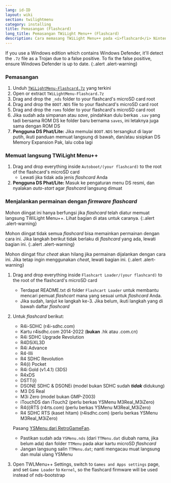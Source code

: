 ```yaml
---
lang: id-ID
layout: wiki
section: twilightmenu
category: installing
title: Pemasangan (Flashcard)
long_title: Pemasangan TWiLight Menu++ (Flashcard)
description: Cara memasang TWiLight Menu++ pada <i>flashcard</i> Nintendo DS
---
```


If you use a Windows edition which contains Windows Defender, it'll detect the `.7z` file as a Trojan due to a false positive. To fix the false positive, ensure Windows Defender is up to date.
{:.alert .alert-warning}

### Pemasangan
1. Unduh [`TWiLightMenu-Flashcard.7z`](https://github.com/DS-Homebrew/TWiLightMenu/releases/latest/download/TWiLightMenu-Flashcard.7z) yang terkini
1. Open or extract `TWiLightMenu-Flashcard.7z`
1. Drag and drop the `_nds` folder to your flashcard's microSD card root
1. Drag and drop the `BOOT.NDS` file to your flashcard's microSD card root
1. Drag and drop the `roms` folder to your flashcard's microSD card root
1. Jika sudah ada simpanan atau *save*, pindahkan dulu berkas `.sav` yang tadi bersama ROM DS ke folder baru bernama `saves`, ini letaknya juga sama dengan ROM DS
1. **Pengguna DS Phat/Lite:** Jika memulai `BOOT.NDS` tersangkut di layar putih, ikuti panduan memuat langsung di bawah, dan/atau sisipkan DS Memory Expansion Pak, lalu coba lagi

### Memuat langsung TWiLight Menu++
1. Drag and drop everything inside `Autoboot/(your flashcard)` to the root of the flashcard's microSD card
   - Lewati jika tidak ada jenis *flashcard* Anda
1. **Pengguna DS Phat/Lite:** Masuk ke pengaturan menu DS resmi, dan nyalakan *auto-start* agar *flashcard* langsung dimuat

### Menjalankan permainan dengan *firmware flashcard*

Mohon diingat ini hanya berfungsi jika *flashcard* telah diatur memuat langsung TWiLight Menu++. Lihat bagian di atas untuk caranya.
{:.alert .alert-warning}

Mohon diingat tidak semua *flashcard* bisa memainkan permainan dengan cara ini. Jika langkah berikut tidak berlaku di *flashcard* yang ada, lewati bagian ini.
{:.alert .alert-warning}

Mohon diingat fitur *cheat* akan hilang jika permainan dijalankan dengan cara ini. Jika tetap ingin menggunakan *cheat*, lewati bagian ini.
{:.alert .alert-warning}

1. Drag and drop everything inside `Flashcart Loader/(your flashcard)` to the root of the flashcard's microSD card
   - Terdapat README.txt di folder `Flashcart Loader` untuk membantu mencari pemuat *flashcart* mana yang sesuai untuk *flashcard* Anda.
   - Jika sudah, lanjut ke langkah ke-3. Jika belum, ikuti langkah yang di bawah daftar *flashcard*

1. Untuk *flashcard* berikut:
   - R4i-SDHC (r4i-sdhc.com)
   - Kartu r4isdhc.com 2014-2022 (**bukan** .hk atau .com.cn)
   - R4i SDHC Upgrade Revolution
   - R4DSiXL3D
   - R4i Advance
   - R4-IIIi
   - R4 SDHC Revolution
   - R4(i) Pocket
   - R4i Gold (v1.4.1) (3DS)
   - R4xDS
   - DSTT(i)
   - DSONE SDHC & DSONEi (model bukan SDHC sudah ***tidak*** didukung)
   - M3 DS Real
   - M3i Zero (model bukan GMP-Z003)
   - iTouchDS dan iTouch2 (perlu berkas YSMenu M3Real_M3iZero)
   - R4(i)RTS (r4rts.com) (perlu berkas YSMenu M3Real_M3iZero)
   - R4 SDHC RTS (kaset hitam) (r4isdhc.com) (perlu berkas YSMenu M3Real_M3iZero)

   Pasang [YSMenu dari RetroGameFan](https://gbatemp.net/download/35737/).
      - Pastikan sudah ada `YSMenu.nds` (dari `TTMenu.dat` diubah nama, jika belum ada) dan folder `TTMenu` pada akar kartu microSD *flashcard*
      - Jangan langsung salin `TTMenu.dat`; nanti mengacau muat langsung dan mulai ulang YSMenu
1. Open TWLMenu++ Settings, switch to `Games and Apps settings` page, and set `Game Loader` to `Kernel`, so the flashcard firmware will be used instead of nds-bootstrap
